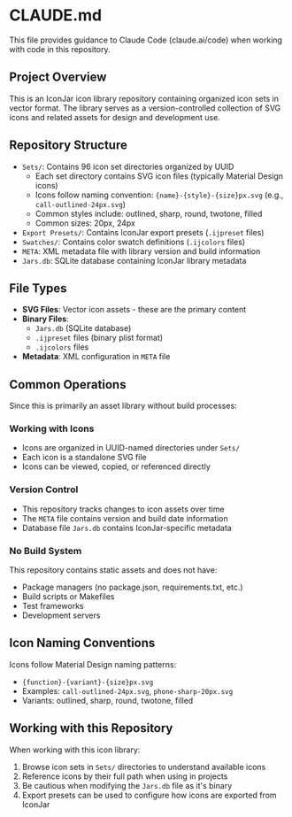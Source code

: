 # CLAUDE.md

This file provides guidance to Claude Code (claude.ai/code) when working with code in this repository.

## Project Overview

This is an IconJar icon library repository containing organized icon sets in vector format. The library serves as a version-controlled collection of SVG icons and related assets for design and development use.

## Repository Structure

- `Sets/`: Contains 96 icon set directories organized by UUID
  - Each set directory contains SVG icon files (typically Material Design icons)
  - Icons follow naming convention: `{name}-{style}-{size}px.svg` (e.g., `call-outlined-24px.svg`)
  - Common styles include: outlined, sharp, round, twotone, filled
  - Common sizes: 20px, 24px
- `Export Presets/`: Contains IconJar export presets (`.ijpreset` files)
- `Swatches/`: Contains color swatch definitions (`.ijcolors` files) 
- `META`: XML metadata file with library version and build information
- `Jars.db`: SQLite database containing IconJar library metadata

## File Types

- **SVG Files**: Vector icon assets - these are the primary content
- **Binary Files**: 
  - `Jars.db` (SQLite database)
  - `.ijpreset` files (binary plist format)
  - `.ijcolors` files
- **Metadata**: XML configuration in `META` file

## Common Operations

Since this is primarily an asset library without build processes:

### Working with Icons
- Icons are organized in UUID-named directories under `Sets/`
- Each icon is a standalone SVG file
- Icons can be viewed, copied, or referenced directly

### Version Control
- This repository tracks changes to icon assets over time
- The `META` file contains version and build date information
- Database file `Jars.db` contains IconJar-specific metadata

### No Build System
This repository contains static assets and does not have:
- Package managers (no package.json, requirements.txt, etc.)
- Build scripts or Makefiles
- Test frameworks
- Development servers

## Icon Naming Conventions

Icons follow Material Design naming patterns:
- `{function}-{variant}-{size}px.svg`
- Examples: `call-outlined-24px.svg`, `phone-sharp-20px.svg`
- Variants: outlined, sharp, round, twotone, filled

## Working with this Repository

When working with this icon library:
1. Browse icon sets in `Sets/` directories to understand available icons
2. Reference icons by their full path when using in projects
3. Be cautious when modifying the `Jars.db` file as it's binary
4. Export presets can be used to configure how icons are exported from IconJar